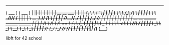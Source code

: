   _____                                                  _____ 
 ( ___ )                                                ( ___ )
  |   |~~~~~~~~~~~~~~~~~~~~~~~~~~~~~~~~~~~~~~~~~~~~~~~~~~|   | 
  |   |                                                  |   | 
  |   |               __ __       ___                    |   | 
  |   |              /\ \\ \    /'___`\                  |   | 
  |   |              \ \ \\ \  /\_\ /\ \                 |   | 
  |   |               \ \ \\ \_\/_/// /__                |   | 
  |   |                \ \__ ,__\ // /_\ \               |   | 
  |   |                 \/_/\_\_//\______/               |   | 
  |   |                    \/_/  \/_____/                |   | 
  |   |                                                  |   | 
  |   |                                                  |   | 
  |   |   __         __     ______     ______   ______   |   | 
  |   |  /\ \       /\ \   /\  == \   /\  ___\ /\__  _\  |   | 
  |   |  \ \ \____  \ \ \  \ \  __<   \ \  __\ \/_/\ \/  |   | 
  |   |   \ \_____\  \ \_\  \ \_____\  \ \_\      \ \_\  |   | 
  |   |    \/_____/   \/_/   \/_____/   \/_/       \/_/  |   | 
  |   |                                                  |   | 
  |___|~~~~~~~~~~~~~~~~~~~~~~~~~~~~~~~~~~~~~~~~~~~~~~~~~~|___| 
 (_____)                                                (_____)


libft for 42 school